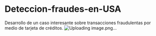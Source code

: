 # Deteccion-fraudes-en-USA
Desarrollo de un caso interesante sobre transacciones fraudulentas por medio de tarjeta de créditos.
![Uploading image.png…]()
